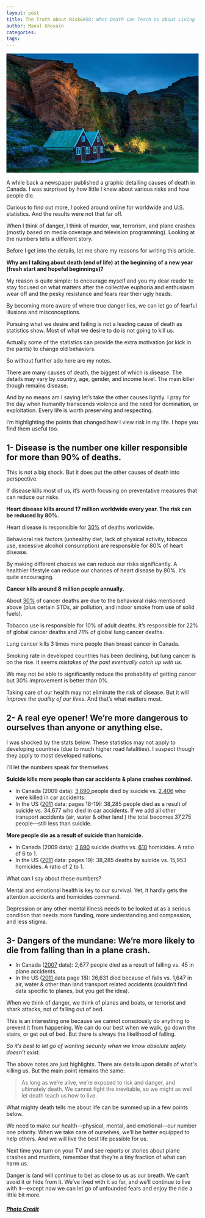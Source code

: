 ```yaml
---
layout: post
title: The Truth about Risk&#58; What Death Can Teach Us about Living
author: Manal Ghosain
categories:
tags:
---
```


![Living close to a volcano](/images/living.jpg)

A while back a newspaper published a graphic detailing causes of death in Canada. I was surprised by how little I knew about various risks and how people die. 

Curious to find out more, I poked around online for worldwide and U.S. statistics. And the results were not that far off. 

When I think of danger, I think of murder, war, terrorism, and plane crashes (mostly based on media coverage and television programming). Looking at the numbers tells a different story. 

Before I get into the details, let me share my reasons for writing this article. 

**Why am I talking about death (end of life) at the beginning of a new year (fresh start and hopeful beginnings)?** 

My reason is quite simple: to encourage myself and you my dear reader to stay focused on what matters after the collective euphoria and enthusiasm wear off and the pesky resistance and fears rear their ugly heads. 

By becoming more aware of where true danger lies, we can let go of fearful illusions and misconceptions. 

Pursuing what we desire and failing is not a leading cause of death as statistics show. Most of what we desire to do is not going to kill us. 

Actually some of the statistics can provide the extra motivation (or kick in the pants) to change old behaviors. 

So without further ado here are my notes. 

There are many causes of death, the biggest of which is disease. The details may vary by country, age, gender, and income level. The main killer though remains disease. 

And by no means am I saying let’s take the other causes lightly. I pray for the day when humanity transcends violence and the need for domination, or exploitation. Every life is worth preserving and respecting. 

I’m highlighting the points that changed how I view risk in my life. I hope you find them useful too. 

## 1- Disease is the number one killer responsible for more than 90% of deaths.

This is not a big shock. But it does put the other causes of death into perspective. 

If disease kills most of us, it’s worth focusing on preventative measures that can reduce our risks. 

**Heart disease kills around 17 million worldwide every year. The risk can be reduced by 80%.** 

Heart disease is responsible for [30%](http://who.int/mediacentre/factsheets/fs317/en/index.html) of deaths worldwide. 

Behavioral risk factors (unhealthy diet, lack of physical activity, tobacco use, excessive alcohol consumption) are responsible for 80% of heart disease. 

By making different choices we can reduce our risks significantly. A healthier lifestyle can reduce our chances of heart disease by 80%. It’s quite encouraging. 

**Cancer kills around 8 million people annually.** 

About [30%](http://who.int/mediacentre/factsheets/fs297/en/index.html) of cancer deaths are due to the behavioral risks mentioned above (plus certain STDs, air pollution, and indoor smoke from use of solid fuels). 

Tobacco use is responsible for 10% of adult deaths. It’s responsible for 22% of global cancer deaths and 71% of global lung cancer deaths. 

Lung cancer kills 3 times more people than breast cancer in Canada. 

Smoking rate in developed countries has been declining, but lung cancer is on the rise. It seems _mistakes of the past eventually catch up with us._ 

We may not be able to significantly reduce the probability of getting cancer but 30% improvement is better than 0%. 

Taking care of our health may not eliminate the risk of disease. But it will _improve the quality of our lives_. And that’s what matters most. 

## 2- A real eye opener! We’re more dangerous to ourselves than anyone or anything else.

I was shocked by the stats below. These statistics may not apply to developing countries (due to much higher road fatalities). I suspect though they apply to most developed nations. 

I’ll let the numbers speak for themselves. 

**Suicide kills more people than car accidents & plane crashes combined.**

  * In Canada (2009 data): [3,890 ](http://www.statcan.gc.ca/tables-tableaux/sum-som/l01/cst01/hlth66a-eng.htm)people died by suicide vs. [2,406](http://www.statcan.gc.ca/tables-tableaux/sum-som/l01/cst01/health112a-eng.htm) who were killed in car accidents.
  * In the US ([2011](http://www.cdc.gov/nchs/data/nvsr/nvsr61/nvsr61_06.pdf) data: pages 18-19): 38,285 people died as a result of suicide vs. 34,677 who died in car accidents. If we add all other transport accidents (air, water & other land ) the total becomes 37,275 people—still less than suicide.

**More people die as a result of suicide than homicide.**

  * In Canada (2009 data): [3,890](http://www.statcan.gc.ca/tables-tableaux/sum-som/l01/cst01/hlth66a-eng.htm) suicide deaths vs. [610](http://www.statcan.gc.ca/tables-tableaux/sum-som/l01/cst01/legal12a-eng.htm) homicides. A ratio of 6 to 1.
  * In the US ([2011](http://www.cdc.gov/nchs/data/nvsr/nvsr61/nvsr61_06.pdf) data: pages 19): 38,285 deaths by suicide vs. 15,953 homicides. A ratio of 2 to 1.

What can I say about these numbers? 

Mental and emotional health is key to our survival. Yet, it hardly gets the attention accidents and homicides command. 

Depression or any other mental illness needs to be looked at as a serious condition that needs more funding, more understanding and compassion, and less stigma. 

## 3- Dangers of the mundane: We’re more likely to die from falling than in a plane crash.

  * In Canada ([2007](http://news.nationalpost.com/photo_gallery/graphic-what-is-killing-us-2007/) data): 2,677 people died as a result of falling vs. 45 in plane accidents.
  * In the US ([2011 ](http://www.cdc.gov/nchs/data/nvsr/nvsr61/nvsr61_06.pdf)data page 18): 26,631 died because of falls vs. 1,647 in air, water & other than land transport related accidents (couldn’t find data specific to planes, but you get the idea).

When we think of danger, we think of planes and boats, or terrorist and shark attacks, not of falling out of bed. 

This is an interesting one because we cannot consciously do anything to prevent it from happening. We can do our best when we walk, go down the stairs, or get out of bed. But there is always the likelihood of falling. 

_So it’s best to let go of wanting security when we know absolute safety doesn’t exist._ 

The above notes are just highlights. There are details upon details of what's killing us. But the main point remains the same: 

> As long as we’re alive, we’re exposed to risk and danger, and ultimately death. We cannot fight the inevitable, so we might as well let death teach us how to live.

What mighty death tells me about life can be summed up in a few points below. 

We need to make our health—physical, mental, and emotional—our number one priority. When we take care of ourselves, we’ll be better equipped to help others. And we will live the best life possible for us. 

Next time you turn on your TV and see reports or stories about plane crashes and murders, remember that they’re a tiny fraction of what can harm us. 

Danger is (and will continue to be) as close to us as our breath. We can’t avoid it or hide from it. We’ve lived with it so far, and we’ll continue to live with it—except now we can let go of unfounded fears and enjoy the ride a little bit more. 

##### [Photo Credit](http://www.flickr.com/photos/stuckincustoms/4814300090/)
